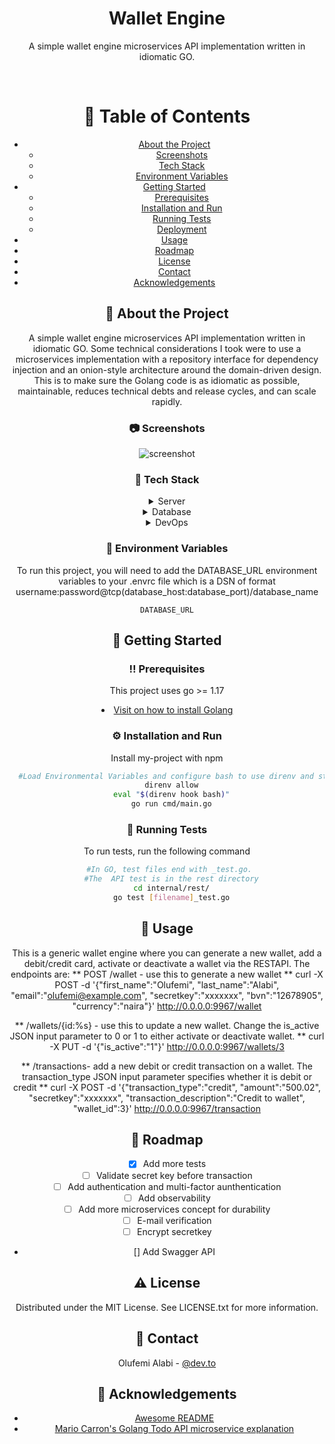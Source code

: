 <div align="center">
  <h1>Wallet Engine</h1>
  
  <p>
    A simple wallet engine microservices API implementation written in idiomatic GO.
  </p>
  

<br />

<!-- Table of Contents -->
# :notebook_with_decorative_cover: Table of Contents

- [About the Project](#star2-about-the-project)
  * [Screenshots](#camera-screenshots)
  * [Tech Stack](#space_invader-tech-stack)
  * [Environment Variables](#key-environment-variables)
- [Getting Started](#toolbox-getting-started)
  * [Prerequisites](#bangbang-prerequisites)
  * [Installation and Run](#gear-installation)
  * [Running Tests](#test_tube-running-tests)
  * [Deployment](#triangular_flag_on_post-deployment)
- [Usage](#eyes-usage)
- [Roadmap](#compass-roadmap)
- [License](#warning-license)
- [Contact](#handshake-contact)
- [Acknowledgements](#gem-acknowledgements)

  

<!-- About the Project -->
## :star2: About the Project
A simple wallet engine microservices API implementation written in idiomatic GO.
Some technical considerations I took were to use a microservices implementation with a repository interface for dependency injection and an onion-style architecture around the domain-driven design. This is to make sure the Golang code is as idiomatic as possible, maintainable, reduces technical debts and release cycles, and can scale rapidly.

<!-- Screenshots -->
### :camera: Screenshots

<div align="center"> 
  <img src="https://placehold.co/600x400?text=Your+Screenshot+here" alt="screenshot" />
</div>


<!-- TechStack -->
### :space_invader: Tech Stack

<details>
  <summary>Server</summary>
  <ul>
    <li><a href="https://go.dev/">Golang</a></li>
  </ul>
</details>

<details>
<summary>Database</summary>
  <ul>
    <li><a href="https://www.mysql.com/">MySQL</a></li>
  </ul>
</details>

<details>
<summary>DevOps</summary>
  <ul>
    <li><a href="https://www.docker.com/">DirEnv</a></li>
  </ul>
</details>



<!-- Env Variables -->
### :key: Environment Variables

To run this project, you will need to add the DATABASE_URL environment variables to your .envrc file which is a DSN of format username:password@tcp(database_host:database_port)/database_name

`DATABASE_URL`

<!-- Getting Started -->
## 	:toolbox: Getting Started

<!-- Prerequisites -->
### :bangbang: Prerequisites

This project uses go >= 1.17


<li><a href="https://go.dev/doc/install">Visit on how to install Golang</a></li>


<!-- Installation -->
### :gear: Installation and Run

Install my-project with npm

```bash
  #Load Environmental Variables and configure bash to use direnv and start API server
  direnv allow
  eval "$(direnv hook bash)"
  go run cmd/main.go
```
   
<!-- Running Tests -->
### :test_tube: Running Tests

To run tests, run the following command

```bash
  #In GO, test files end with _test.go. 
  #The  API test is in the rest directory
  cd internal/rest/
  go test [filename]_test.go
```

<!-- Usage -->
## :eyes: Usage

This is a generic wallet engine where you can generate a new wallet, add a debit/credit card, activate or deactivate a wallet via the RESTAPI.
The endpoints are:
** POST /wallet - use this to generate a new wallet **
curl -X POST -d '{"first_name":"Olufemi", "last_name":"Alabi", "email":"olufemi@example.com", "secretkey":"xxxxxxx", "bvn":"12678905", "currency":"naira"}' http://0.0.0.0:9967/wallet

** /wallets/{id:%s} - use this to update a new wallet. Change the is_active JSON input parameter to 0 or 1 to either activate or deactivate wallet. **
curl -X PUT -d '{"is_active":"1"}' http://0.0.0.0:9967/wallets/3

** /transactions- add a new debit or credit transaction on a wallet. The transaction_type JSON input parameter specifies whether it is debit or credit **
curl -X POST -d '{"transaction_type":"credit", "amount":"500.02",  "secretkey":"xxxxxxx", "transaction_description":"Credit to wallet", "wallet_id":3}' http://0.0.0.0:9967/transaction

<!-- Roadmap -->
## :compass: Roadmap

* [x] Add more tests
* [ ] Validate secret key before transaction
* [ ] Add authentication and multi-factor aunthentication
* [ ] Add observability
* [ ] Add more microservices concept for durability
* [ ] E-mail verification
* [ ] Encrypt secretkey
* [] Add Swagger API



<!-- License -->
## :warning: License

Distributed under the MIT License. See LICENSE.txt for more information.


<!-- Contact -->
## :handshake: Contact

Olufemi Alabi - [@dev.to](https://dev.to/femolacaster) 


<!-- Acknowledgments -->
## :gem: Acknowledgements


 - [Awesome README](https://github.com/Louis3797/awesome-readme-template/blob/main/README.md)
 - [Mario Carron's Golang Todo API microservice explanation](https://github.com/MarioCarrion/todo-api-microservice-example)

